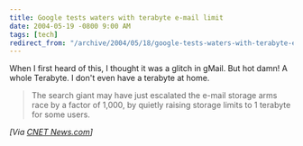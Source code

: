 ```yaml
---
title: Google tests waters with terabyte e-mail limit
date: 2004-05-19 -0800 9:00 AM
tags: [tech]
redirect_from: "/archive/2004/05/18/google-tests-waters-with-terabyte-e-mail-limit.aspx/"
---
```


When I first heard of this, I thought it was a glitch in gMail. But hot
damn! A whole Terabyte. I don't even have a terabyte at home.

> The search giant may have just escalated the e-mail storage arms race
> by a factor of 1,000, by quietly raising storage limits to 1 terabyte
> for some users.

*[Via [CNET News.com](http://news.com.com/2100-1024_3-5215599.html)]*

